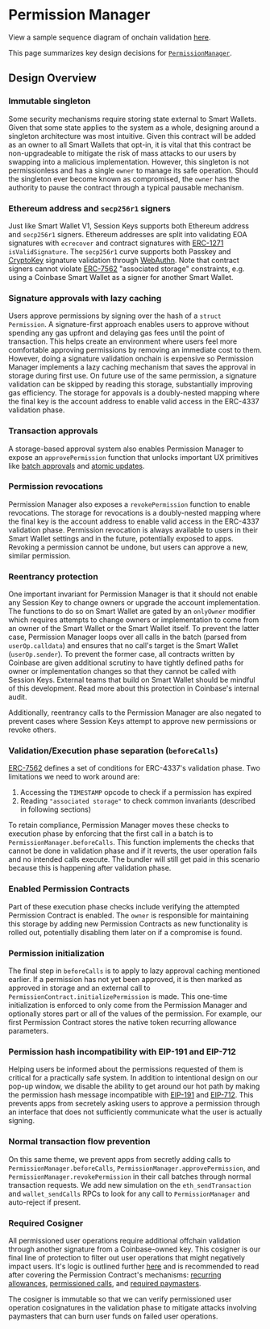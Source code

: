 # Permission Manager

View a sample sequence diagram of onchain validation [here](./diagrams/onchain/permissionedCalls.md).

This page summarizes key design decisions for [`PermissionManager`](../src/PermissionManager.sol).

## Design Overview

### Immutable singleton

Some security mechanisms require storing state external to Smart Wallets. Given that some state applies to the system as a whole, designing around a singleton architecture was most intuitive. Given this contract will be added as an owner to all Smart Wallets that opt-in, it is vital that this contract be non-upgradeable to mitigate the risk of mass attacks to our users by swapping into a malicious implementation. However, this singleton is not permissionless and has a single `owner` to manage its safe operation. Should the singleton ever become known as compromised, the `owner` has the authority to pause the contract through a typical pausable mechanism.

### Ethereum address and `secp256r1` signers

Just like Smart Wallet V1, Session Keys supports both Ethereum address and `secp256r1` signers. Ethereum addresses are split into validating EOA signatures with `ecrecover` and contract signatures with [ERC-1271](https://eips.ethereum.org/EIPS/eip-1271) `isValidSignature`. The `secp256r1` curve supports both Passkey and [CryptoKey](./CryptoKey.md) signature validation through [WebAuthn](https://github.com/base-org/webauthn-sol/blob/main/src/WebAuthn.sol). Note that contract signers cannot violate [ERC-7562](https://eips.ethereum.org/EIPS/eip-7562) "associated storage" constraints, e.g. using a Coinbase Smart Wallet as a signer for another Smart Wallet.

### Signature approvals with lazy caching

Users approve permissions by signing over the hash of a `struct Permission`. A signature-first approach enables users to approve without spending any gas upfront and delaying gas fees until the point of transaction. This helps create an environment where users feel more comfortable approving permissions by removing an immediate cost to them. However, doing a signature validation onchain is expensive so Permission Manager implements a lazy caching mechanism that saves the approval in storage during first use. On future use of the same permission, a signature validation can be skipped by reading this storage, substantially improving gas efficiency. The storage for appovals is a doubly-nested mapping where the final key is the account address to enable valid access in the ERC-4337 validation phase.

### Transaction approvals

A storage-based approval system also enables Permission Manager to expose an `approvePermission` function that unlocks important UX primitives like [batch approvals](./diagrams/onchain/batchApprovePermissions.md) and [atomic updates](./diagrams/onchain/batchUpdatePermissions.md).

### Permission revocations

Permission Manager also exposes a `revokePermission` function to enable revocations. The storage for revocations is a doubly-nested mapping where the final key is the account address to enable valid access in the ERC-4337 validation phase. Permission revocation is always available to users in their Smart Wallet settings and in the future, potentially exposed to apps. Revoking a permission cannot be undone, but users can approve a new, similar permission.

### Reentrancy protection

One important invariant for Permission Manager is that it should not enable any Session Key to change owners or upgrade the account implementation. The functions to do so on Smart Wallet are gated by an `onlyOwner` modifier which requires attempts to change owners or implementation to come from an owner of the Smart Wallet or the Smart Wallet itself. To prevent the latter case, Permission Manager loops over all calls in the batch (parsed from `userOp.calldata`) and ensures that no call's target is the Smart Wallet (`userOp.sender`). To prevent the former case, all contracts written by Coinbase are given additional scrutiny to have tightly defined paths for owner or implementation changes so that they cannot be called with Session Keys. External teams that build on Smart Wallet should be mindful of this development. Read more about this protection in Coinbase's internal audit.

Additionally, reentrancy calls to the Permission Manager are also negated to prevent cases where Session Keys attempt to approve new permissions or revoke others.

### Validation/Execution phase separation (`beforeCalls`)

[ERC-7562](https://eips.ethereum.org/EIPS/eip-7562) defines a set of conditions for ERC-4337's validation phase. Two limitations we need to work around are:

1. Accessing the `TIMESTAMP` opcode to check if a permission has expired
2. Reading `"associated storage"` to check common invariants (described in following sections)

To retain compliance, Permission Manager moves these checks to execution phase by enforcing that the first call in a batch is to `PermissionManager.beforeCalls`. This function implements the checks that cannot be done in validation phase and if it reverts, the user operation fails and no intended calls execute. The bundler will still get paid in this scenario because this is happening after validation phase.

### Enabled Permission Contracts

Part of these execution phase checks include verifying the attempted Permission Contract is enabled. The `owner` is responsible for maintaining this storage by adding new Permission Contracts as new functionality is rolled out, potentially disabling them later on if a compromise is found.

### Permission initialization

The final step in `beforeCalls` is to apply to lazy approval caching mentioned earlier. If a permission has not yet been approved, it is then marked as approved in storage and an external call to `PermissionContract.initializePermission` is made. This one-time initialization is enforced to only come from the Permission Manager and optionally stores part or all of the values of the permission. For example, our first Permission Contract stores the native token recurring allowance parameters.

### Permission hash incompatibility with EIP-191 and EIP-712

Helping users be informed about the permissions requested of them is critical for a practically safe system. In addition to intentional design on our pop-up window, we disable the ability to get around our hot path by making the permission hash message incompatible with [EIP-191](https://eips.ethereum.org/EIPS/eip-191) and [EIP-712](https://eips.ethereum.org/EIPS/eip-712). This prevents apps from secretely asking users to approve a permission through an interface that does not sufficiently communicate what the user is actually signing.

### Normal transaction flow prevention

On this same theme, we prevent apps from secretly adding calls to `PermissionManager.beforeCalls`, `PermissionManager.approvePermission`, and `PermissionManager.revokePermission` in their call batches through normal transaction requests. We add new simulation on the `eth_sendTransaction` and `wallet_sendCalls` RPCs to look for any call to `PermissionManager` and auto-reject if present.

### Required Cosigner

All permissioned user operations require additional offchain validation through another signature from a Coinbase-owned key. This cosigner is our final line of protection to filter out user operations that might negatively impact users. It's logic is outlined further [here](./Cosigner.md) and is recommended to read after covering the Permission Contract's mechanisms: [recurring allowances](./RecurringAllowance.md), [permissioned calls](./PermissionedCall.md), and [required paymasters](./PaymasterRequirement.md).

The cosigner is immutable so that we can verify permissioned user operation cosignatures in the validation phase to mitigate attacks involving paymasters that can burn user funds on failed user operations.
